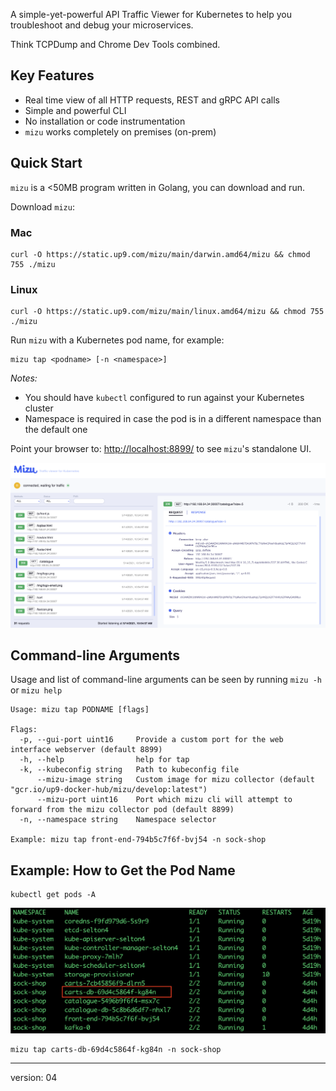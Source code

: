 A simple-yet-powerful API Traffic Viewer for Kubernetes to help you troubleshoot and debug your microservices.

Think TCPDump and Chrome Dev Tools combined.

## Key Features

* Real time view of all HTTP requests, REST and gRPC API calls
* Simple and powerful CLI
* No installation or code instrumentation
* `mizu` works completely on premises (on-prem)

## Quick Start
`mizu` is a <50MB program written in Golang, you can download and run.

Download `mizu`:

### Mac 
```
curl -O https://static.up9.com/mizu/main/darwin.amd64/mizu && chmod 755 ./mizu
```

### Linux 
```
curl -O https://static.up9.com/mizu/main/linux.amd64/mizu && chmod 755 ./mizu
```

Run `mizu` with a Kubernetes pod name, for example:

```
mizu tap <podname> [-n <namespace>]
```

_Notes:_
- You should have `kubectl` configured to run against your Kubernetes cluster
- Namespace is required in case the pod is in a different namespace than the default one

Point your browser to: [http://localhost:8899/](http://localhost:8899/) to see `mizu`'s standalone UI.

![Mizu Local Webapp](img/mizu-snapshot.png)

## Command-line Arguments
Usage and list of command-line arguments can be seen by running `mizu -h` or `mizu help`

```
Usage: mizu tap PODNAME [flags]

Flags:
  -p, --gui-port uint16     Provide a custom port for the web interface webserver (default 8899)
  -h, --help                help for tap
  -k, --kubeconfig string   Path to kubeconfig file
      --mizu-image string   Custom image for mizu collector (default "gcr.io/up9-docker-hub/mizu/develop:latest")
      --mizu-port uint16    Port which mizu cli will attempt to forward from the mizu collector pod (default 8899)
  -n, --namespace string    Namespace selector
  
Example: mizu tap front-end-794b5c7f6f-bvj54 -n sock-shop  
```

## Example: How to Get the Pod Name
```
kubectl get pods -A
```
![kubectl get pods](img/getpods.png)
```
mizu tap carts-db-69d4c5864f-kg84n -n sock-shop
```

---
version: 04
